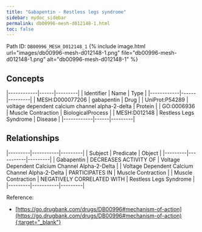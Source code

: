 ```yaml
---
title: "Gabapentin - Restless legs syndrome"
sidebar: mydoc_sidebar
permalink: db00996-mesh-d012148-1.html
toc: false 
---
```



Path ID: `DB00996_MESH_D012148_1`
{% include image.html url="images/db00996-mesh-d012148-1.png" file="db00996-mesh-d012148-1.png" alt="db00996-mesh-d012148-1" %}

## Concepts

|------------|------|---------|
| Identifier | Name | Type    |
|------------|------|---------|
| MESH:D000077206 | gabapentin | Drug |
| UniProt:P54289 | voltage dependent calcium channel alpha-2-delta | Protein |
| GO:0006936 | Muscle Contraction | BiologicalProcess |
| MESH:D012148 | Restless Legs Syndrome | Disease |
|------------|------|---------|

## Relationships

|---------|-----------|---------|
| Subject | Predicate | Object  |
|---------|-----------|---------|
| Gabapentin | DECREASES ACTIVITY OF | Voltage Dependent Calcium Channel Alpha-2-Delta |
| Voltage Dependent Calcium Channel Alpha-2-Delta | PARTICIPATES IN | Muscle Contraction |
| Muscle Contraction | NEGATIVELY CORRELATED WITH | Restless Legs Syndrome |
|---------|-----------|---------|

Reference:
  - [https://go.drugbank.com/drugs/DB00996#mechanism-of-action](https://go.drugbank.com/drugs/DB00996#mechanism-of-action){:target="_blank"}